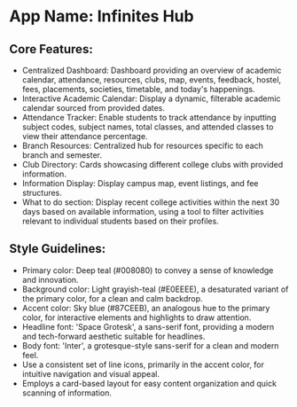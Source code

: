 # **App Name**: Infinites Hub

## Core Features:

- Centralized Dashboard: Dashboard providing an overview of academic calendar, attendance, resources, clubs, map, events, feedback, hostel, fees, placements, societies, timetable, and today's happenings.
- Interactive Academic Calendar: Display a dynamic, filterable academic calendar sourced from provided dates.
- Attendance Tracker: Enable students to track attendance by inputting subject codes, subject names, total classes, and attended classes to view their attendance percentage.
- Branch Resources: Centralized hub for resources specific to each branch and semester.
- Club Directory: Cards showcasing different college clubs with provided information.
- Information Display: Display campus map, event listings, and fee structures.
- What to do section: Display recent college activities within the next 30 days based on available information, using a tool to filter activities relevant to individual students based on their profiles.

## Style Guidelines:

- Primary color: Deep teal (#008080) to convey a sense of knowledge and innovation.
- Background color: Light grayish-teal (#E0EEEE), a desaturated variant of the primary color, for a clean and calm backdrop.
- Accent color: Sky blue (#87CEEB), an analogous hue to the primary color, for interactive elements and highlights to draw attention.
- Headline font: 'Space Grotesk', a sans-serif font, providing a modern and tech-forward aesthetic suitable for headlines.
- Body font: 'Inter', a grotesque-style sans-serif for a clean and modern feel.
- Use a consistent set of line icons, primarily in the accent color, for intuitive navigation and visual appeal.
- Employs a card-based layout for easy content organization and quick scanning of information.